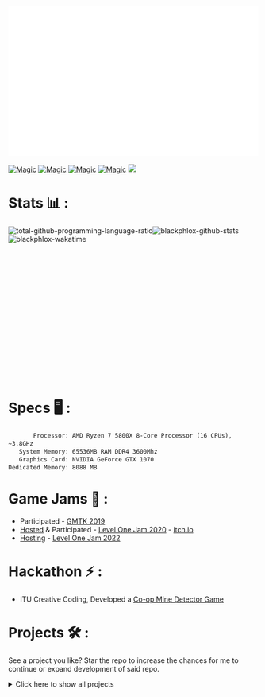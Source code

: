 <div align="left">
<a href="https://github.com/BlackPhlox/BlackPhlox"><img src="https://raw.githubusercontent.com/BlackPhlox/BlackPhlox/master/hello.svg" width="815" height="300" alt="hello-i-am-mikkel"></a>
</div>

[![Magic](https://img.shields.io/badge/@darkphlox-Twitter-1fc7e1?style=for-the-badge)](https://twitter.com/darkphlox)
[![Magic](https://img.shields.io/badge/Milr%20Hub-Notion-7F7DE9?style=for-the-badge)](https://www.notion.so/MILR-HUB-44f60c2537c94b44b1ceb31e14c2cf02)
[![Magic](https://img.shields.io/badge/milr.dk-Web-e2847a?style=for-the-badge)](https://milr.dk)
[![Magic](https://img.shields.io/badge/BlackPhlox-YouTube-ff5e5e?style=for-the-badge)](https://www.youtube.com/channel/UCoseHr0GVFw6aWgfpQDWKpA/featured)
![](https://komarev.com/ghpvc/?username=BlackPhlox&label=Views%20%20%20%20%20&style=for-the-badge&color=e87de0)

<!--[![Magic](https://img.shields.io/badge/DEV.TO-Blogs-7be5b0?style=for-the-badge)](https://dev.to/blackphlox)--->

# Stats 📊 :
<div>
 <img align="left" src="https://github-readme-stats.vercel.app/api/top-langs/?username=blackphlox&layout=compact&theme=dracula&hide_border=true&count_private=true&cache_seconds=7200&border_radius=0&include_all_commits=true&layout=compact&title_color=FFF&text_color=FFF&bg_color=0,2070bc,000&icon_color=2D98FF&langs_count=7&count_private=true&custom_title=GH+Alltime+Prog.+Lang.+Used" alt="total-github-programming-language-ratio" />
 <img align="left" src="https://github-readme-stats.vercel.app/api?username=blackphlox&show_icons=true&theme=dracula&hide_border=true&count_private=true&cache_seconds=7200&&border_radius=0&include_all_commits=true&layout=compact&title_color=000&text_color=FFF&bg_color=0,000,2D98FF&icon_color=2D98FF&hide_title=true&line_height=22" alt="blackphlox-github-stats" />
 <a href="https://wakatime.com/@BlackPhlox"><img align="left" src="https://github-readme-stats.vercel.app/api/wakatime?username=BlackPhlox&theme=dracula&hide_border=true&langs_count=10&cache_seconds=7200&border_radius=0&include_all_commits=true&layout=compact&title_color=FFF&text_color=FFF&bg_color=0,000,2D98FF&icon_color=2D98FF&custom_title=Total+for+all+projects (incl. ND)+since+April.+13+2021" alt="blackphlox-wakatime" /></a>


<!---Ha ha ha markdown go:---><br/><br/><br/><br/><br/><br/><br/><br/><br/><br/><br/><br/><br/><br/><br/><br/><br/><br/>

 </div>
 

# Specs 🖥 :
           Processor: AMD Ryzen 7 5800X 8-Core Processor (16 CPUs), ~3.8GHz
       System Memory: 65536MB RAM DDR4 3600Mhz           
       Graphics Card: NVIDIA GeForce GTX 1070
    Dedicated Memory: 8088 MB

# Game Jams 🍯 :

-  Participated - [GMTK 2019](https://itch.io/jam/gmtk-2019)
-  [Hosted](https://github.com/BlackPhlox/BlackPhlox/blob/master/README.md#level-one-jam) & Participated - [Level One Jam 2020](https://levelonejam.com/2020) - [itch.io](https://itch.io/jam/level-one-jam-2020)
-  [Hosting](https://github.com/BlackPhlox/BlackPhlox/blob/master/README.md#level-one-jam) - [Level One Jam 2022](https://levelonejam.com)
# Hackathon ⚡ :
- ITU Creative Coding, Developed a [Co-op Mine Detector Game](https://github.com/BlackPhlox/MineDetector) 

# Projects 🛠 :

See a project you like? Star the repo to increase the chances for me to continue or expand development of said repo.

<details><summary>Click here to show all projects</summary>

</br>

![image](https://raw.githubusercontent.com/BlackPhlox/BlackPhlox/master/hackerman.svg)

## [wt-editor-cli](https://github.com/BlackPhlox/wt-editor-cli)
[![wt-editor-cli-showcase](https://user-images.githubusercontent.com/25123512/68077919-ba2a4980-fdcc-11e9-879f-6e1fecb6bb20.gif)](https://github.com/BlackPhlox/wt-editor-cli)

## Level One Jam
### Level One Jam [2020](https://levelonejam.com/2020) & [2022](https://levelonejam.com) Website - written using [HUGO](https://gohugo.io) and [Bulma](https://bulma.io), backend made using JavaScript and Google Sheets API.

![image](https://user-images.githubusercontent.com/25123512/114807355-90899600-9da6-11eb-876a-e2bab1963cbe.png)

### [Level One Jam Video](https://www.youtube.com/watch?v=_2BVvSVlDF0) - made using [Adobe After Effects](https://www.adobe.com/products/aftereffects.html), thanks to [@myhairis_blue](https://twitter.com/myhairis_blue) for the amazing VO.

<div align="center">
  <a href="https://www.youtube.com/watch?v=_2BVvSVlDF0"><img src="https://img.youtube.com/vi/_2BVvSVlDF0/0.jpg" width="200" height="160" position="absolute" clip="rect(0px,60px,200px,0px)" alt="IMAGE ALT TEXT"></a>
</div>

### [Level One Jam Lottery](https://blackphlox-lottery.builtwithdark.com) - written in Javascript using [P5.js](https://p5js.org) and WebGL elements, backend in [Dark](https://darklang.com).
<img align="left" src="https://user-images.githubusercontent.com/25123512/114806310-d34a6e80-9da4-11eb-8668-006eea6fec15.png" clip="rect(0px,60px,200px,0px)" alt="level-one-jam-lottery" width="500"/>

</br></br></br></br></br></br></br></br></br></br></br></br></br></br>
</br>

### [Level One Jam Discord Bot - Achievement Manager](https://github.com/BlackPhlox/level-one-jam-achievement-manager) - written in [Node.js](https://nodejs.org)
![image](https://user-images.githubusercontent.com/25123512/114582385-d4827b00-9c80-11eb-9e3e-1a7e0af7c673.png)

## [CryptoGuard](https://cryptera.com/cryptoguard/)
Developed [CryptoGuard](https://cryptera.com/cryptoguard/) for Cryptera. SAAS that allows their customers to do secure provisioning remotely as a service without requiring IoT devices to be transported to get firmware loaded.

<img align="left" src="https://14qkea2ywuue3c2a2q214489-wpengine.netdna-ssl.com/wp-content/uploads/2021/07/FirmwareGuard-Industiral-iot3.png" alt="crypto guard" width="250"/>

</br></br></br></br></br></br></br></br></br>
</br>

## [Mud](https://mud.rs)
Easy GUI development in Rust.

## [Logic F Day](https://github.com/BlackPhlox/logic-f-day)


Implementing [Logic Friday](https://logic-friday.software.informer.com) functionailty in a functional language.


<img align="left" src="https://user-images.githubusercontent.com/25123512/114621884-8c2d8200-9cad-11eb-8c7f-c7d88bdaabbc.png" alt="logictree" width="200"/>
<img align="left" src="https://user-images.githubusercontent.com/25123512/114621894-8f287280-9cad-11eb-8d3d-17aefe21ea93.png" alt="truthtable" width="180"/>

</br></br></br></br>

## [SimpleSortViz](https://github.com/BlackPhlox/SimpleSortViz) 

<img align="left" src="https://user-images.githubusercontent.com/25123512/114620995-79667d80-9cac-11eb-8d25-dca14c9dbe8a.gif" alt="BubbleSort" width="180"/>
<img align="left" src="https://user-images.githubusercontent.com/25123512/114621222-bb8fbf00-9cac-11eb-938e-eef101ff936c.gif" alt="HeapSort" width="180"/>
<img align="left" src="https://user-images.githubusercontent.com/25123512/114621244-c0547300-9cac-11eb-843c-bd4d0f7252cb.gif" alt="InsertionSort" width="180"/>
<img align="left" src="https://user-images.githubusercontent.com/25123512/114620697-212f7b80-9cac-11eb-954b-5aacfb52b224.gif" alt="QuickSort" width="180"/>

</br></br></br></br></br></br>

## [CookieMonster](https://github.com/BlackPhlox/CookieMonster)
Cross site scripting(XSS) cookie-fetch server, used for educational perpose only. Made using [Node.js](https://nodejs.org/en/), [P5.js](https://p5js.org) and [Matter.js](https://brm.io/matter-js/) [Demo](https://milr.dk/CookieMonster/public)

<a href="https://milr.dk/CookieMonster/public"><img align="left" src="https://repository-images.githubusercontent.com/188903652/86992800-8c4f-11e9-80de-9b207f34b8db" alt="cookiemonster" width="400"/></a>
<a href="https://milr.dk/CookieMonster/public"><img align="left" src="https://user-images.githubusercontent.com/25123512/114718047-f2f67e00-9d35-11eb-96d6-e73725346204.png" alt="cookiemonster-demo" width="360"/></a>

</br></br></br></br></br></br></br></br></br>
</br>

## [Rain](https://milr.dk/rain/)
[![rain](https://user-images.githubusercontent.com/25123512/114634830-aeca9580-9cc3-11eb-92aa-7e54d5b215ac.gif)](https://milr.dk/rain/)

## [PixelArtGenerator](https://github.com/BlackPhlox/PixelArtGenerator)

<img align="left" src="https://user-images.githubusercontent.com/25123512/43744927-9502d834-99dc-11e8-9bba-39c5f02b84f5.png" alt="pixel-washington" width="220"/>
<img align="left" src="https://user-images.githubusercontent.com/25123512/43744952-ad6cbce6-99dc-11e8-9eb9-53eab08f97f5.png" alt="pixel-washington" width="180"/>
<img align="left" src="https://user-images.githubusercontent.com/25123512/43744953-ad85b0d4-99dc-11e8-8923-6891c239aab1.png" alt="pixel-washington" width="180"/>
<img align="left" src="https://user-images.githubusercontent.com/25123512/43744951-ad51961e-99dc-11e8-80db-9ea41cdfdee7.png" alt="pixel-washington" width="100"/>

</br></br></br></br></br></br></br></br></br></br></br>
</br>

## [AsciiEngine](https://github.com/BlackPhlox/AsciiEngine) 2.5D Topdown Game Engine using [Processing](https://processing.org) and [Box2D](https://box2d.org)

<img align="left" src="https://user-images.githubusercontent.com/25123512/114636685-e9363180-9cc7-11eb-85ee-3f4a80e8535c.gif" alt="ascii-engine" width="300"/>

</br></br></br></br></br></br></br></br></br></br></br></br></br>
</br>

## [Configurations](https://github.com/BlackPhlox/settings-public)

Below is my configuration for my laptop running WSL. Using X-Server and some enviroment variable configuration, I'm able to startup a linux instance using a single command:

![lxde](https://user-images.githubusercontent.com/25123512/114703314-66dc5a80-9d25-11eb-9f9f-d1454e495572.gif)

## [Project 🍯 (Honeypot)]()

Honeypot system running Debian on a headless server using Digital Ocean
Because we had limited storage, continuously serializing the data from a database
to CSharp to process the large amount of data for mapping and relation. 
D3.js to visualize the data and made interactive using Observable.

![image](https://user-images.githubusercontent.com/25123512/114805270-f8d67880-9da2-11eb-9140-7c520c3a9124.png)
![image](https://user-images.githubusercontent.com/25123512/114805334-1a376480-9da3-11eb-8432-91491aeb5e42.png)
![image](https://user-images.githubusercontent.com/25123512/114805370-2c190780-9da3-11eb-979d-bac6e1405029.png)
![image](https://user-images.githubusercontent.com/25123512/114805603-90d46200-9da3-11eb-843b-97d65f011aa3.png)
![image](https://user-images.githubusercontent.com/25123512/114805684-b497a800-9da3-11eb-9f6e-7ac49b1d2f72.png)
